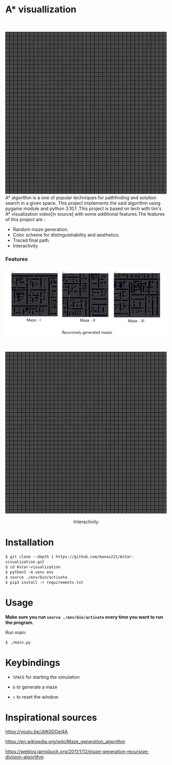 # A* visuallization

<br></br>
![Demo1](./demo1.gif)
<br>
A* algorithm is a one of popular techniques for pathfinding and solution search in a given space. This
project implements the said algorithm using pygame module and python 3.10.1 .This project is based on 
tech with tim's A* visualization video[in source] with some additional features.The features of this 
project are :

- Random maze generation.
- Color scheme for distinguishability and aesthetics.
- Traced final path.
- Interactivity

### Features 

![Mazes](./mazes.png "Randomly generated mazes")



<br></br>
![Demo2](./demo2.gif)
<center>Interactivity</center>


# Installation

```
$ git clone --depth 1 https://github.com/manas221/Astar-visualization.git
$ cd Astar-visualization
$ python3 -m venv env
$ source ./env/bin/activate
$ pip3 install -r requirements.txt
```

# Usage

**Make sure you run `source ./env/bin/activate` every time you want to run the
program.**

Run main:

```
$ ./main.py
```

# Keybindings

- `SPACE` for starting the simulation

- `b` to generate a maze

- `c` to reset the window

# Inspirational sources


https://youtu.be/JtiK0DOeI4A

https://en.wikipedia.org/wiki/Maze_generation_algorithm

https://weblog.jamisbuck.org/2011/1/12/maze-generation-recursive-division-algorithm


